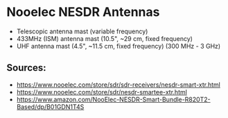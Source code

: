 # Nooelec NESDR Antennas

- Telescopic antenna mast (variable frequency)
- 433MHz (ISM) antenna mast (10.5", ~29 cm, fixed frequency)
- UHF antenna mast (4.5", ~11.5 cm, fixed frequency) (300 MHz - 3 GHz)

## Sources:

- https://www.nooelec.com/store/sdr/sdr-receivers/nesdr-smart-xtr.html
- https://www.nooelec.com/store/sdr/nesdr-smartee-xtr.html
- https://www.amazon.com/NooElec-NESDR-Smart-Bundle-R820T2-Based/dp/B01GDN1T4S
